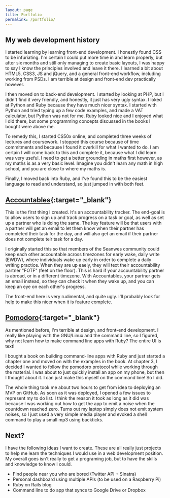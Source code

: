 ```yaml
---
layout: page
title: Portfolio
permalink: /portfolio/
---
```


## My web development history

I started learning by learning front-end development. I honestly found CSS to be infuriating. I'm certain I could put more time in and learn properly, but after six months and still only managing to create basic layouts, I was happy to say I know the principles involved and leave it there. I learned a bit about HTML5, CSS3, JS and jQuery, and a general front-end workflow, including working from PSDs. I am terrible at design and front-end dev practically however.

I then moved on to back-end development. I started by looking at PHP, but I didn't find it very friendly, and honestly, it just has very ugly syntax. I loked at Python and Ruby because they have much nicer syntax. I started with Python and tried typing up a few code examples, and made a VAT calculator, but Python was not for me. Ruby looked nice and I enjoyed what I did there, but some programming concepts discussed in the books I bought were above me.

To remedy this, I started CS50x online, and completed three weeks of lectures and coursework. I stopped this course because of time commitments and because I found it overkill for what I wanted to do. I am certain I will come back to this and complete it, because what I did learn was very useful. I need to get a better grounding in maths first however, as my maths is as a very basic level. Imagine you didn't learn any math in high school, and you are close to where my maths is.

Finally, I moved back into Ruby, and I've found this to be the easiest language to read and understand, so just jumped in with both feet.

## [Accountables](https://www.github.com/keerin/accountables){:target="_blank"}

This is the first thing I created. It's an accountability tracker. The end-goal is to allow users to sign up and track progress on a task or goal, as well as set up a partner who is doing the same. The key feature will be that users with a partner will get an email to let them know when their partner has completed their task for the day, and will also get an email if their partner does not complete teir task for a day.

I originally started this so that members of the Seanwes community could keep each other accountable across timezones for early wake, daily write (EWDW), where individuals wake up early in order to complete a daily writing practice. When they are up eaely, they will text their accountability partner "FOTF" (feet on the floor). This is hard if your accountability partner is abroad, or in a different timezone. With Accountables, your partner gets an email instead, so they can check it when they wake up, and you can keep an eye on each other's progress.

The front-end here is very rudimental, and quite ugly. I'll probably look for help to make this nicer when it is feature complete.

## [Pomodoro](https://www.github.com/keerin/pomodoro){:target="_blank"}

As mentioned before, I'm terrible at design, and front-end development. I really like playing with the GNU/Linux and the command line, so I figured, why not learn how to make command line apps with Ruby? The entire UI is text!

I bought a book on building command-line apps with Ruby and just started a chapter one and moved on with the examples in the book. At chapter 3, I decided I wanted to follow the pomodoro protocol while working through the material. I was about to just quickly install an app on my phone, but then I thought about it. I can just make this myself on the command line! So I did.

The whole thing took me about two hours to get from idea to deploying an MVP on GitHub. As soon as it was deployed, I opened a few issues to represent my to do list. I think the reason it took as long as it did was because I was working out how to get the app to emit a noise when the countdown reached zero. Turns out my laptop simply does not emit system noises, so I just used a very simple media player and evoked a shell command to play a small mp3 using backticks.

## Next?

I have the following ideas I want to create. These are all really just projects to help me learn the techniques I would use in a web development position. My overall goes isn't really to get a programing job, but to have the skills and knowledge to know I could.

 * Find people near you who are bored (Twitter API + Sinatra)
 * Personal dashboard using multiple APIs (to be used on a Raspberry Pi)
 * Ruby on Rails blog
 * Command line to do app that syncs to Google Drive or Dropbox
